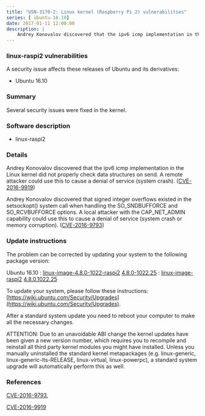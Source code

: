 ```yaml
---
title: "USN-3170-2: Linux kernel (Raspberry Pi 2) vulnerabilities"
series: [ ubuntu-16.10]
date: 2017-01-11 12:00:00
description: |
    Andrey Konovalov discovered that the ipv6 icmp implementation in the Linux kernel did not properly check data structures on send. A remote attacker could use this to cause a denial of service (system crash). ([CVE-2016-9919](http://people.ubuntu.com/~ubuntu-security/cve/CVE-2016-9919))
--- 
```

 
### linux-raspi2 vulnerabilities

A security issue affects these releases of Ubuntu and its derivatives:

* Ubuntu 16.10

### Summary

Several security issues were fixed in the kernel. 

### Software description

* linux-raspi2 

### Details

Andrey Konovalov discovered that the ipv6 icmp implementation in the Linux kernel did not properly check data structures on send. A remote attacker could use this to cause a denial of service (system crash). ([CVE-2016-9919](http://people.ubuntu.com/~ubuntu-security/cve/CVE-2016-9919))

Andrey Konovalov discovered that signed integer overflows existed in the setsockopt() system call when handling the SO_SNDBUFFORCE and SO_RCVBUFFORCE options. A local attacker with the CAP_NET_ADMIN capability could use this to cause a denial of service (system crash or memory corruption). ([CVE-2016-9793](http://people.ubuntu.com/~ubuntu-security/cve/CVE-2016-9793)) 

### Update instructions

The problem can be corrected by updating your system to the following package version:

Ubuntu 16.10
 : [linux-image-4.8.0-1022-raspi2](https://launchpad.net/ubuntu/+source/linux-raspi2) <span> [4.8.0-1022.25](https://launchpad.net/ubuntu/+source/linux-raspi2/4.8.0-1022.25) </span> 
 : [linux-image-raspi2](https://launchpad.net/ubuntu/+source/linux-raspi2) <span> [4.8.0.1022.25](https://launchpad.net/ubuntu/+source/linux-raspi2/4.8.0-1022.25) </span> 

To update your system, please follow these instructions: [https://wiki.ubuntu.com/Security/Upgrades](https://wiki.ubuntu.com/Security/Upgrades).

After a standard system update you need to reboot your computer to make all the necessary changes.

ATTENTION: Due to an unavoidable ABI change the kernel updates have been given a new version number, which requires you to recompile and reinstall all third party kernel modules you might have installed. Unless you manually uninstalled the standard kernel metapackages (e.g. linux-generic, linux-generic-lts-RELEASE, linux-virtual, linux-powerpc), a standard system upgrade will automatically perform this as well. 

### References

 [CVE-2016-9793](http://people.ubuntu.com/~ubuntu-security/cve/CVE-2016-9793), 

 [CVE-2016-9919](http://people.ubuntu.com/~ubuntu-security/cve/CVE-2016-9919)
 
